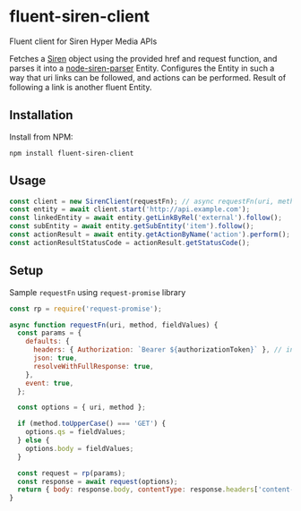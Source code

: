 # fluent-siren-client
Fluent client for Siren Hyper Media APIs

Fetches a [Siren](https://github.com/kevinswiber/siren) object using the provided href and request function, and parses 
it into a [node-siren-parser](https://github.com/Brightspace/node-siren-parser) Entity. 
Configures the Entity in such a way that uri links can be followed, and actions can be performed. Result of 
following a link is another fluent Entity.

## Installation

Install from NPM:
```shell
npm install fluent-siren-client
```

## Usage

```javascript
const client = new SirenClient(requestFn); // async requestFn(uri, method, fieldValues)
const entity = await client.start('http://api.example.com');
const linkedEntity = await entity.getLinkByRel('external').follow();
const subEntity = await entity.getSubEntity('item').follow();
const actionResult = await entity.getActionByName('action').perform();
const actionResultStatusCode = actionResult.getStatusCode();
```

## Setup

Sample `requestFn` using `request-promise` library

```javascript
const rp = require('request-promise');

async function requestFn(uri, method, fieldValues) {
  const params = {
    defaults: {
      headers: { Authorization: `Bearer ${authorizationToken}` }, // inject authorization token
      json: true,
      resolveWithFullResponse: true,
    },
    event: true,
  };

  const options = { uri, method };

  if (method.toUpperCase() === 'GET') {
    options.qs = fieldValues;
  } else {
    options.body = fieldValues;
  }

  const request = rp(params);
  const response = await request(options);
  return { body: response.body, contentType: response.headers['content-type'], statusCode: response.statusCode };
}
```
